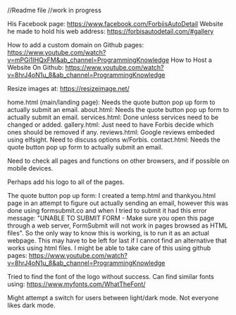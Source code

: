 //Readme file
//work in progress

His Facebook page: https://www.facebook.com/ForbiisAutoDetail
Website he made to hold his web address: https://forbisautodetail.com/#gallery

How to add a custom domain on Github pages:
      https://www.youtube.com/watch?v=mPGi1IHQxFM&ab_channel=ProgrammingKnowledge 
How to Host a Website On Github:
      https://www.youtube.com/watch?v=8hrJ4oN1u_8&ab_channel=ProgrammingKnowledge

Resize images at: https://resizeimage.net/

home.html (main/landing page): Needs the quote button pop up form to actually submit an email.
about.html: Needs the quote button pop up form to actually submit an email.
services.html: Done unless services need to be changed or added.
gallery.html: Just need to have Forbis decide which ones should be removed if any.
reviews.html: Google reviews embeded using elfsight. Need to discuss options w/Forbis.
contact.html: Needs the quote button pop up form to actually submit an email.

Need to check all pages and functions on other browsers, and if possible on mobile devices. 

Perhaps add his logo to all of the pages.

The quote button pop up form: I created a temp.html and thankyou.html page in an attempt to
figure out actually sending an email, however this was done using formsubmit.co and when I
tried to submit it had this error message: "UNABLE TO SUBMIT FORM - Make sure you open this
page through a web server, FormSubmit will not work in pages browsed as HTML files". So the
only way to know this is working, is to run it as an actual webpage. This may have to be
left for last if I cannot find an alternative that works using html files.
I might be able to take care of this using github pages: 
https://www.youtube.com/watch?v=8hrJ4oN1u_8&ab_channel=ProgrammingKnowledge

Tried to find the font of the logo without success. Can find similar fonts using: https://www.myfonts.com/WhatTheFont/

Might attempt a switch for users between light/dark mode. Not everyone likes dark mode.
